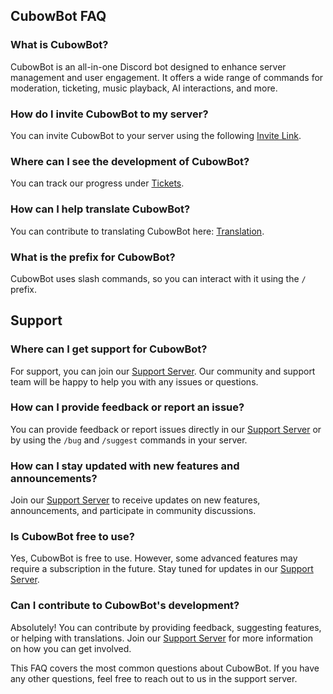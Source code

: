 ## CubowBot FAQ

### What is CubowBot?
CubowBot is an all-in-one Discord bot designed to enhance server management and user engagement. It offers a wide range of commands for moderation, ticketing, music playback, AI interactions, and more.

### How do I invite CubowBot to my server?
You can invite CubowBot to your server using the following [Invite Link](https://discord.com/oauth2/authorize?client_id=1217485873508253839).

### Where can I see the development of CubowBot?
You can track our progress under [Tickets](https://open.codecks.io/cubowbot).

### How can I help translate CubowBot?
You can contribute to translating CubowBot here: [Translation](https://localazy.com/p/cubow-bot).

### What is the prefix for CubowBot?
CubowBot uses slash commands, so you can interact with it using the `/` prefix.

## Support

### Where can I get support for CubowBot?
For support, you can join our [Support Server](https://discord.gg/invite/12345). Our community and support team will be happy to help you with any issues or questions.

### How can I provide feedback or report an issue?
You can provide feedback or report issues directly in our [Support Server](https://discord.gg/invite/12345) or by using the `/bug` and `/suggest` commands in your server.

### How can I stay updated with new features and announcements?
Join our [Support Server](https://discord.gg/invite/12345) to receive updates on new features, announcements, and participate in community discussions.

### Is CubowBot free to use?
Yes, CubowBot is free to use. However, some advanced features may require a subscription in the future. Stay tuned for updates in our [Support Server](https://discord.gg/invite/12345).

### Can I contribute to CubowBot's development?
Absolutely! You can contribute by providing feedback, suggesting features, or helping with translations. Join our [Support Server](https://discord.gg/invite/12345) for more information on how you can get involved.

This FAQ covers the most common questions about CubowBot. If you have any other questions, feel free to reach out to us in the support server.